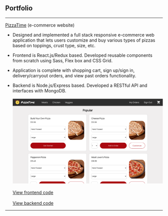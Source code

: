 ## Portfolio

---

[PizzaTime](/pizza-time) (e-commerce website)
* Designed and implemented a full stack responsive e-commerce web application that lets users customize and buy various types of pizzas based on toppings, crust type, size, etc.

* Frontend is React.js/Redux based. Developed reusable components from scratch using Sass, Flex box and CSS Grid. 

* Application is complete with shopping cart, sign up/sign in, delivery/carryout orders, and view past orders functionality.

* Backend is Node.js/Express based. Developed a RESTful API and interfaces with MongoDB.
<br/><br/>
<a href="https://vshyam121.github.io/pizza-time"><img src="images/PizzaTime.png?raw=true"/></a>
<br/><br/>
<a href="https://github.com/vshyam121/pizza-time">View frontend code</a>
<br/><br/>
<a href="https://github.com/vshyam121/pizza-time-api">View backend code</a>

---
